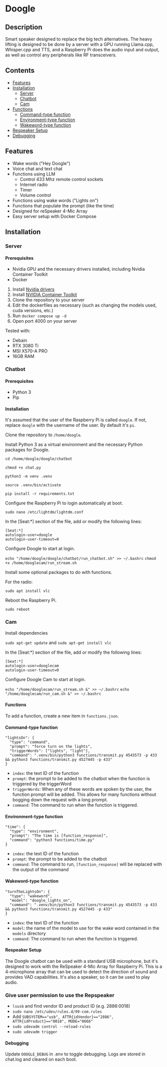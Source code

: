# Doogle

## Description

Smart speaker designed to replace the big tech alternatives. The heavy lifting is designed to be done by a server with a GPU running Llama.cpp, Whisper.cpp and TTS, and a Raspberry Pi does the audio input and output, as well as control any peripherals like RF transceivers.

## Contents
- [Features](#features)
- [Installation](#installation)
  - [Server](#server)
  - [Chatbot](#chatbot)
  - [Cam](#cam)
- [Functions](#functions)
  - [Command-type function](#command-type-function)
  - [Environment-type function](#environment-type-function)
  - [Wakeword-type function](#wakeword-type-function)
- [Respeaker Setup](#respeaker-setup)
- [Debugging](#debugging)

## Features
- Wake words ("Hey Doogle")
- Voice chat and text chat
- Functions using LLM
  - Control 433 Mhz remote control sockets
  - Internet radio
  - Timer
  - Volume control
- Functions using wake words ("Lights on")
- Functions that populate the prompt (like the time)
- Designed for reSpeaker 4-Mic Array
- Easy server setup with Docker Compose

## Installation

### Server

#### Prerequisites

- Nvidia GPU and the necessary drivers installed, including Nvidia Container Toolkit
- Docker

1. Install [Nvidia drivers](https://www.nvidia.co.uk/Download/index.aspx?lang=en-uk)
2. Install [NVIDIA Container Toolkit](https://docs.nvidia.com/datacenter/cloud-native/container-toolkit/latest/install-guide.html)
3. Clone the repository to your server
4. Edit the dockerfiles as necessary (such as changing the models used, cuda versions, etc.)
5. Run `docker compose up -d`
6. Open port 4000 on your server

Tested with:
- Debain
- RTX 3080 Ti
- MSI X570-A PRO
- 16GB RAM

### Chatbot

#### Prerequisites

- Python 3
- Pip

#### Installation

It's assumed that the user of the Raspberry Pi is called `doogle`. If not, replace `doogle` with the username of the user. By default it's `pi`.

Clone the repository to `/home/doogle`.

Install Python 3 as a virtual environment and the necessary Python packages for Doogle.

`cd /home/doogle/doogle/chatbot`

`chmod +x chat.py`

`python3 -m venv .venv`

`source .venv/bin/activate`

`pip install -r requirements.txt`

Configure the Raspberry Pi to login automatically at boot.

`sudo nano /etc/lightdm/lightdm.conf`

In the [Seat:*] section of the file, add or modify the following lines:
```
[Seat:*]
autologin-user=doogle
autologin-user-timeout=0
```

Configure Doogle to start at login.

`echo "/home/doogle/doogle/chatbot/run_chatbot.sh" >> ~/.bashrc`
`chmod +x /home/dooglecam/run_stream.sh`

Install some optional packages to do with functions.

For the radio:

`sudo apt install vlc`

Reboot the Raspberry Pi.

`sudo reboot`

### Cam

Install dependencies

`sudo apt-get update` and `sudo apt-get install vlc`

In the [Seat:*] section of the file, add or modify the following lines:

```
[Seat:*]
autologin-user=dooglecam
autologin-user-timeout=0
```

Configure Doogle Cam to start at login.

`echo "/home/dooglecam/run_stream.sh &" >> ~/.bashrc`
`echo "/home/dooglecam/run_cam.sh &" >> ~/.bashrc`

#### Functions

To add a function, create a new item in `functions.json`.

#### Command-type function

```
"lightsOn": {
  "type": "command",
  "prompt": "force turn on the lights",
  "triggerWords": ["lights", "light"],
  "command": ".venv/bin/python3 functions/transmit.py 4543573 -p 433 && python3 functions/transmit.py 4527445 -p 433"
}
```

- `index`: the text ID of the function
- `prompt`: the prompt to be added to the chatbot when the function is triggered by the triggerWord
- `triggerWords`: When any of these words are spoken by the user, the function prompt will be added. This allows for many functions without bogging down the request with a long prompt.
- `command`: The command to run when the function is triggered.

#### Environment-type function

```
"time": {
  "type": "environment",
  "prompt": "The time is [function_response]",
  "command": "python3 functions/time.py"
}
```

- `index`: the text ID of the function
- `prompt`: the prompt to be added to the chatbot
- `command`: The command to run, `[function_response]` will be replaced with the output of the command

#### Wakeword-type function

```
"turnTheLightsOn": {
  "type": "wakeword",
  "model": "doogle_lights_on",
  "command": ".venv/bin/python3 functions/transmit.py 4543573 -p 433 && python3 functions/transmit.py 4527445 -p 433"
}
```

- `index`: the text ID of the function
- `model`: the name of the model to use for the wake word contained in the `models` directory
- `command`: The command to run when the function is triggered.

#### Respeaker Setup

The Doogle chatbot can be used with a standard USB microphone, but it's designed to work with the ReSpeaker 4-Mic Array for Raspberry Pi. This is a 4-microphone array that can be used to detect the direction of sound and provides VAD capabilities. It's also a speaker, so it can be used to play audio.

### Give user permission to use the Repspeaker

- `lsusb` and find vendor ID and product ID (e.g. 2886:0018)
- `sudo nano /etc/udev/rules.d/99-com.rules`
- Add `SUBSYSTEM=="usb", ATTR{idVendor}=="2886", ATTR{idProduct}=="0018", MODE="0666"`
- `sudo udevadm control --reload-rules`
- `sudo udevadm trigger`

#### Debugging

Update `DOOGLE_DEBUG` in .env to toggle debugging. Logs are stored in chat.log and cleared on each boot.

